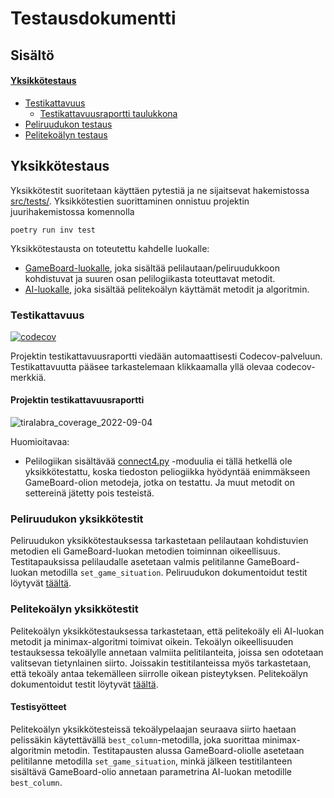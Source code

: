 # Testausdokumentti
## Sisältö
#### [Yksikkötestaus](https://github.com/rheikkinen/tiralabra-connect4/blob/main/dokumentaatio/testausdokumentti.md#yksikk%C3%B6testaus)
- [Testikattavuus](https://github.com/rheikkinen/tiralabra-connect4/blob/main/dokumentaatio/testausdokumentti.md#testikattavuus)
  - [Testikattavuusraportti taulukkona](https://github.com/rheikkinen/tiralabra-connect4/blob/main/dokumentaatio/testausdokumentti.md#projektin-testikattavuus-kuvana)
- [Peliruudukon testaus](https://github.com/rheikkinen/tiralabra-connect4/blob/main/dokumentaatio/testausdokumentti.md#peliruudukon-yksikk%C3%B6testit)
- [Pelitekoälyn testaus](https://github.com/rheikkinen/tiralabra-connect4/blob/main/dokumentaatio/testausdokumentti.md#peliteko%C3%A4lyn-yksikk%C3%B6testit)

## Yksikkötestaus
Yksikkötestit suoritetaan käyttäen pytestiä ja ne sijaitsevat hakemistossa [src/tests/](https://github.com/rheikkinen/tiralabra-connect4/tree/main/src/tests). Yksikkötestien suorittaminen onnistuu projektin juurihakemistossa komennolla
```
poetry run inv test
```

Yksikkötestausta on toteutettu kahdelle luokalle:
- [GameBoard-luokalle](https://github.com/rheikkinen/tiralabra-connect4/blob/main/src/gameboard.py), joka sisältää pelilautaan/peliruudukkoon kohdistuvat ja suuren osan pelilogiikasta toteuttavat metodit.
- [AI-luokalle](https://github.com/rheikkinen/tiralabra-connect4/blob/main/src/ai.py), joka sisältää pelitekoälyn käyttämät metodit ja algoritmin.

### Testikattavuus 
[![codecov](https://codecov.io/gh/rheikkinen/tiralabra-connect4/branch/main/graph/badge.svg?token=HXE9OXQ3R4)](https://codecov.io/gh/rheikkinen/tiralabra-connect4)

Projektin testikattavuusraportti viedään automaattisesti Codecov-palveluun. Testikattavuutta pääsee tarkastelemaan klikkaamalla yllä olevaa codecov-merkkiä.

#### Projektin testikattavuusraportti
![tiralabra_coverage_2022-09-04](https://user-images.githubusercontent.com/32366546/188325445-a340170c-49c8-4025-a794-4bf901308287.png)

Huomioitavaa:
- Pelilogiikan sisältävää [connect4.py](https://github.com/rheikkinen/tiralabra-connect4/blob/85a3ee4cff2e01c8c30b5b4d10c7df38432e1cd5/src/connect4.py) -moduulia ei tällä hetkellä ole yksikkötestattu, koska tiedoston peliogiikka hyödyntää enimmäkseen GameBoard-olion metodeja, jotka on testattu. Ja muut metodit on settereinä jätetty pois testeistä.

### Peliruudukon yksikkötestit
Peliruudukon yksikkötestauksessa tarkastetaan pelilautaan kohdistuvien metodien eli GameBoard-luokan metodien toiminnan oikeellisuus. Testitapauksissa pelilaudalle asetetaan valmis pelitilanne GameBoard-luokan metodilla `set_game_situation`. Peliruudukon dokumentoidut testit löytyvät [täältä](https://github.com/rheikkinen/tiralabra-connect4/blob/main/src/tests/gameboard_test.py).

### Pelitekoälyn yksikkötestit
Pelitekoälyn yksikkötestauksessa tarkastetaan, että pelitekoäly eli AI-luokan metodit ja minimax-algoritmi toimivat oikein. Tekoälyn oikeellisuuden testauksessa tekoälylle annetaan valmiita pelitilanteita, joissa sen odotetaan valitsevan tietynlainen siirto. Joissakin testitilanteissa myös tarkastetaan, että tekoäly antaa tekemälleen siirrolle oikean pisteytyksen. Pelitekoälyn dokumentoidut testit löytyvät [täältä](https://github.com/rheikkinen/tiralabra-connect4/blob/main/src/tests/ai_test.py).

#### Testisyötteet
Pelitekoälyn yksikkötesteissä tekoälypelaajan seuraava siirto haetaan pelissäkin käytettävällä `best_column`-metodilla, joka suorittaa minimax-algoritmin metodin. Testitapausten alussa GameBoard-oliolle asetetaan pelitilanne metodilla `set_game_situation`, minkä jälkeen testitilanteen sisältävä GameBoard-olio annetaan parametrina AI-luokan metodille `best_column`.
